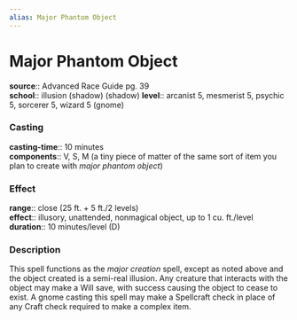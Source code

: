 ```yaml
---
alias: Major Phantom Object
---
```


# Major Phantom Object 

**source**:: Advanced Race Guide pg. 39  
**school**:: illusion (shadow) (shadow)
**level**:: arcanist 5, mesmerist 5, psychic 5, sorcerer 5, wizard 5 (gnome)

### Casting 

**casting-time**:: 10 minutes  
**components**:: V, S, M (a tiny piece of matter of the same sort of item you plan to create with *major phantom object*)

### Effect 

**range**:: close (25 ft. + 5 ft./2 levels)  
**effect**:: illusory, unattended, nonmagical object, up to 1 cu. ft./level  
**duration**:: 10 minutes/level (D)

### Description 

This spell functions as the *major creation* spell, except as noted above and the object created is a semi-real illusion. Any creature that interacts with the object may make a Will save, with success causing the object to cease to exist. A gnome casting this spell may make a Spellcraft check in place of any Craft check required to make a complex item.
